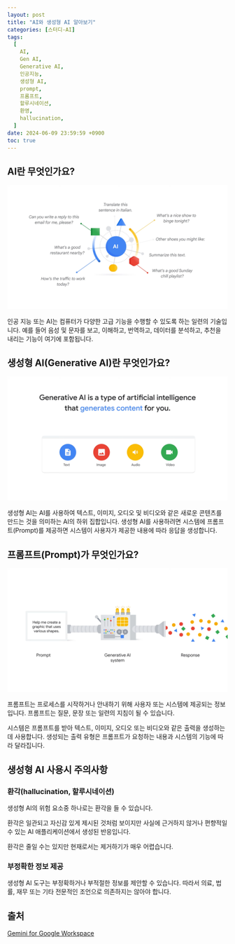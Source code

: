 ```yaml
---
layout: post
title: "AI와 생성형 AI 알아보기"
categories: [스터디-AI]
tags:
  [
    AI,
    Gen AI,
    Generative AI,
    인공지능,
    생성형 AI,
    prompt,
    프롬프트,
    할루시네이션,
    환영,
    hallucination,
  ]
date: 2024-06-09 23:59:59 +0900
toc: true
---
```


## AI란 무엇인가요?

![What-is-AI](/assets/images/2024-06-11-gemini-study-jam-01/What-is-AI.png)

인공 지능 또는 AI는 컴퓨터가 다양한 고급 기능을 수행할 수 있도록 하는 일련의 기술입니다.
예를 들어 음성 및 문자를 보고, 이해하고, 번역하고, 데이터를 분석하고, 추천을 내리는 기능이 여기에 포함됩니다.

## 생성형 AI(Generative AI)란 무엇인가요?

![What-is-Generative-AI](/assets/images/2024-06-11-gemini-study-jam-01/What-is-Generative-AI.png)

생성형 AI는 AI를 사용하여 텍스트, 이미지, 오디오 및 비디오와 같은 새로운 콘텐츠를 만드는 것을 의미하는 AI의 하위 집합입니다.
생성형 AI를 사용하려면 시스템에 프롬프트(Prompt)를 제공하면 시스템이 사용자가 제공한 내용에 따라 응답을 생성합니다.

## 프롬프트(Prompt)가 무엇인가요?

![What-is-prompt](/assets/images/2024-06-11-gemini-study-jam-01/What-is-prompt.png)

프롬프트는 프로세스를 시작하거나 안내하기 위해 사용자 또는 시스템에 제공되는 정보입니다. 프롬프트는 질문, 문장 또는 일련의 지침이 될 수 있습니다.

시스템은 프롬프트를 받아 텍스트, 이미지, 오디오 또는 비디오와 같은 출력을 생성하는 데 사용합니다.
생성되는 출력 유형은 프롬프트가 요청하는 내용과 시스템의 기능에 따라 달라집니다.

## 생성형 AI 사용시 주의사항

### 환각(hallucination, 할루시네이션)

생성형 AI의 위험 요소중 하나로는 환각을 들 수 있습니다.

환각은 일관되고 자신감 있게 제시된 것처럼 보이지만 사실에 근거하지 않거나 편향적일 수 있는 AI 애플리케이션에서 생성된 반응입니다.

환각은 줄일 수는 있지만 현재로서는 제거하기가 매우 어렵습니다.

### 부정확한 정보 제공

생성형 AI 도구는 부정확하거나 부적절한 정보를 제안할 수 있습니다. 따라서 의료, 법률, 재무 또는 기타 전문적인 조언으로 의존하지는 않아야 합니다.

## 출처

[Gemini for Google Workspace](https://www.cloudskillsboost.google/paths/249)
